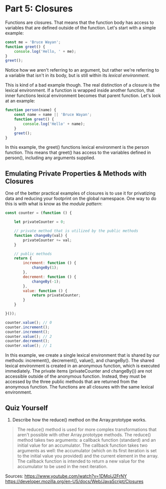 # Part 5: Closures #

Functions are closures. That means that the function body has access to variables that are defined outside of the function. Let's start with a simple example:

```javascript
const me = 'Bruce Wayan';
function greet() {
	console.log('Hello, ' + me);
}
greet();
```

Notice how we aren't referring to an argument, but rather we're referring to a variable that isn't in its body, but is still within its *lexical environment*.

This is kind of a bad example though. The real distinction of a closure is the lexical environment. If a function is wrapped inside another function, that inner functions lexical environment becomes that parent function. Let's look at an example:

```javascript
function person(name) {
	const name = name || 'Bruce Wayan';
	function greet() {
		console.log('Hello' + name);
	}
	greet();
}
```

In this example, the greet() functions lexical environment is the person function. This means that greet() has access to the variables defined in person(), including any arguments supplied.

## Emulating Private Properties & Methods with Closures ##

One of the better practical examples of closures is to use it for privatizing data and reducing your footprint on the global namespace. One way to do this is with what is know as the *module pattern*:

```javascript
const counter = (function () {

	let privateCounter = 0;

	// private method that is utilized by the public methods
	function changeBy(val) {
		privateCounter += val;
	}

	// public methods
	return {
		increment: function () {
			changeBy(1);
		},
		decrement: function () {
			changeBy(-1);
		},
		value: function () {
			return privateCounter;
		}
	}

}());

counter.value(); // 0
counter.increment();
counter.increment();
counter.value(); // 2
counter.decrement();
counter.value(); // 1
```

In this example, we create a single lexical environment that is shared by our methods: increment(), decrement(), value(), and changeBy(). The shared lexical environment is created in an anonymous function, which is executed immediately. The private items (privateCounter and changeBy()) are not accessible outside of the anonymous function. Instead, they must be accessed by the three public methods that are returned from the anonymous function. The functions are all closures with the same lexical environment.

## Quiz Yourself ##

1. Describe how the reduce() method on the Array.prototype works.
> The reduce() method is used for more complex transformations that aren't possible with other Array.prototype methods. The reduce() method takes two arguments: a callback function (standard) and an initial value for an accumulator. The callback function takes two arguments as well: the accumulator (which on its first iteration is set to the initial value you provided) and the current element in the array. The callback function is intended to return a new value for the accumulator to be used in the next iteration.

Sources:
https://www.youtube.com/watch?v=1DMolJ2FrNY
https://developer.mozilla.org/en-US/docs/Web/JavaScript/Closures
